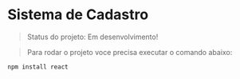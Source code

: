 <h1>Sistema de Cadastro</h1>

> Status do projeto: Em desenvolvimento!

> Para rodar o projeto voce precisa executar o comando abaixo:

```
npm install react
```
